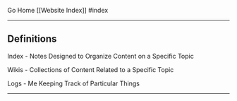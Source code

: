 Go Home [[Website Index]]
#index

---

## Definitions

Index - Notes Designed to Organize Content on a Specific Topic

Wikis - Collections of Content Related to a Specific Topic

Logs - Me Keeping Track of Particular Things

---
